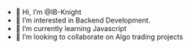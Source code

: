- 👋 Hi, I’m @IB-Knight
- 👀 I’m interested in Backend Development. 
- 🌱 I’m currently learning Javascript 
- 💞️ I’m looking to collaborate on Algo trading projects



<!---
IB-Knight/IB-Knight is a ✨ special ✨ repository because its `README.md` (this file) appears on your GitHub profile.
You can click the Preview link to take a look at your changes.
--->
